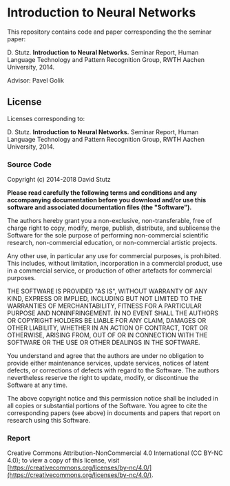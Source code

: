 # Introduction to Neural Networks

This repository contains code and paper corresponding the the seminar paper:

D. Stutz. **Introduction to Neural Networks.** Seminar Report, Human Language Technology and Pattern Recognition Group, RWTH Aachen University, 2014.

Advisor: Pavel Golik

## License

Licenses corresponding to:

D. Stutz. **Introduction to Neural Networks.** Seminar Report, Human Language Technology and Pattern Recognition Group, RWTH Aachen University, 2014.

### Source Code

Copyright (c) 2014-2018 David Stutz

**Please read carefully the following terms and conditions and any accompanying documentation before you download and/or use this software and associated documentation files (the "Software").**

The authors hereby grant you a non-exclusive, non-transferable, free of charge right to copy, modify, merge, publish, distribute, and sublicense the Software for the sole purpose of performing non-commercial scientific research, non-commercial education, or non-commercial artistic projects.

Any other use, in particular any use for commercial purposes, is prohibited. This includes, without limitation, incorporation in a commercial product, use in a commercial service, or production of other artefacts for commercial purposes.

THE SOFTWARE IS PROVIDED "AS IS", WITHOUT WARRANTY OF ANY KIND, EXPRESS OR IMPLIED, INCLUDING BUT NOT LIMITED TO THE WARRANTIES OF MERCHANTABILITY, FITNESS FOR A PARTICULAR PURPOSE AND NONINFRINGEMENT. IN NO EVENT SHALL THE AUTHORS OR COPYRIGHT HOLDERS BE LIABLE FOR ANY CLAIM, DAMAGES OR OTHER LIABILITY, WHETHER IN AN ACTION OF CONTRACT, TORT OR OTHERWISE, ARISING FROM, OUT OF OR IN CONNECTION WITH THE SOFTWARE OR THE USE OR OTHER DEALINGS IN THE SOFTWARE.

You understand and agree that the authors are under no obligation to provide either maintenance services, update services, notices of latent defects, or corrections of defects with regard to the Software. The authors nevertheless reserve the right to update, modify, or discontinue the Software at any time.

The above copyright notice and this permission notice shall be included in all copies or substantial portions of the Software. You agree to cite the corresponding papers (see above) in documents and papers that report on research using this Software.

### Report

Creative Commons Attribution-NonCommercial 4.0 International (CC BY-NC 4.0); to view a copy of this license, visit [https://creativecommons.org/licenses/by-nc/4.0/](https://creativecommons.org/licenses/by-nc/4.0/).
